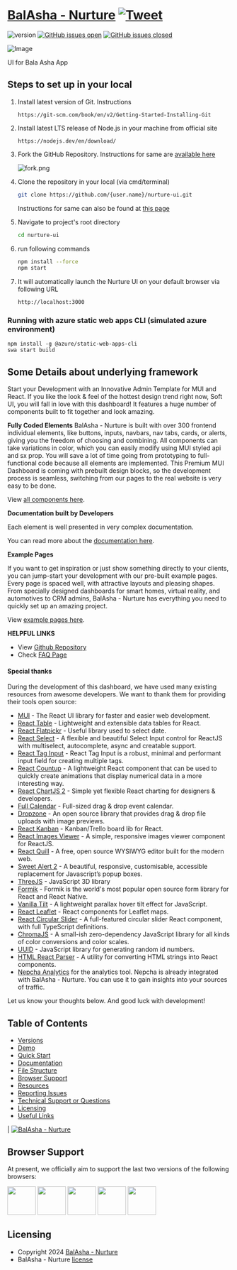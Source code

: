 # [BalAsha - Nurture](http://demos.bal-asha.com/soft-ui-dashboard-react/#/dashboards/default?ref=readme-sudpr) [![Tweet](https://img.shields.io/twitter/url/http/shields.io.svg?style=social&logo=twitter)](https://twitter.com/intent/tweet?url=https://balasha-nurture.web.app/product/soft-ui-dashboard-react&text=Check%20Soft%20UI%20Dashboard%20Pro%React%20made%20by%20@BalAsha%20#webdesign%20#dashboard%20#softdesign%20#react%20https://balasha-nurture.web.app/product/soft-ui-dashboard-react)

![version](https://img.shields.io/badge/version-4.0.2-blue.svg) [![GitHub issues open](https://img.shields.io/github/issues/balashaofficial/ct-soft-ui-dashboard-react.svg)](https://github.com/bal-asha/nurture-ui/issues?q=is%3Aopen+is%3Aissue) [![GitHub issues closed](https://img.shields.io/github/issues-closed-raw/balashaofficial/ct-soft-ui-dashboard-react.svg)](https://github.com/bal-asha/nurture-ui/issues?q=is%3Aissue+is%3Aclosed)

![Image](https://s3.amazonaws.com/balasha_bucket/products/499/original/soft-ui-dashboard-pro-material-ui.jpg)

UI for Bala Asha App

## Steps to set up in your local

1. Install latest version of Git. Instructions
   ```
   https://git-scm.com/book/en/v2/Getting-Started-Installing-Git
   ```

2. Install latest LTS release of Node.js in your machine from official site
   ```curl
   https://nodejs.dev/en/download/
   ```

3. Fork the GitHub Repository. Instructions for same are [available here](https://docs.github.com/en/get-started/quickstart/fork-a-repo)

   ![fork.png](src/assets/img/doc/fork.png)

4. Clone the repository in your local (via cmd/terminal)
   ```bash
   git clone https://github.com/{user.name}/nurture-ui.git
   ```
   Instructions for same can also be found at [this page](https://docs.github.com/en/repositories/creating-and-managing-repositories/cloning-a-repository)
5. Navigate to project's root directory
   ```bash
   cd nurture-ui
   ```
6. run following commands
   ```bash
   npm install --force
   npm start
   ```
7. It will automatically launch the Nurture UI on your default browser via following URL
   ```bash
   http://localhost:3000
   ```

### Running with azure static web apps CLI (simulated azure environment)
```
npm install -g @azure/static-web-apps-cli
swa start build 
```


## Some Details about underlying framework
Start your Development with an Innovative Admin Template for MUI and React. If you like the look & feel of the hottest design trend right now, Soft UI, you will fall in love with this dashboard! It features a huge number of components built to fit together and look amazing.

**Fully Coded Elements**
BalAsha - Nurture is built with over 300 frontend individual elements, like buttons, inputs, navbars, nav tabs, cards, or alerts, giving you the freedom of choosing and combining. All components can take variations in color, which you can easily modify using MUI styled api and sx prop. You will save a lot of time going from prototyping to full-functional code because all elements are implemented. This Premium MUI Dashboard is coming with prebuilt design blocks, so the development process is seamless, switching from our pages to the real website is very easy to be done.

View [all components here](https://balasha-nurture.web.app/learning-lab/react/alerts/soft-ui-dashboard/).

**Documentation built by Developers**

Each element is well presented in very complex documentation.

You can read more about the [documentation here](https://balasha-nurture.web.app/learning-lab/react/overview/soft-ui-dashboard/).

**Example Pages**

If you want to get inspiration or just show something directly to your clients, you can jump-start your development with our pre-built example pages. Every page is spaced well, with attractive layouts and pleasing shapes. From specially designed dashboards for smart homes, virtual reality, and automotives to CRM admins, BalAsha - Nurture has everything you need to quickly set up an amazing project.

View [example pages here](https://demos.bal-asha.com/soft-ui-dashboard-react/#/dashboards/default).

**HELPFUL LINKS**

- View [Github Repository](https://github.com/bal-asha/nurture-ui)
- Check [FAQ Page](https://balasha-nurture.web.app/faq)

#### Special thanks

During the development of this dashboard, we have used many existing resources from awesome developers. We want to thank them for providing their tools open source:

- [MUI](https://mui.com/) - The React UI library for faster and easier web development.
- [React Table](https://react-table.tanstack.com/) - Lightweight and extensible data tables for React.
- [React Flatpickr](https://github.com/haoxins/react-flatpickr) - Useful library used to select date.
- [React Select](https://react-select.com/) - A flexible and beautiful Select Input control for ReactJS with multiselect, autocomplete, async and creatable support.
- [React Tag Input](https://betterstack.dev/projects/react-tag-input/) - React Tag Input is a robust, minimal and performant input field for creating multiple tags.
- [React Countup](https://github.com/glennreyes/react-countup) - A lightweight React component that can be used to quickly create animations that display numerical data in a more interesting way.
- [React ChartJS 2](http://reactchartjs.github.io/react-chartjs-2/#/) - Simple yet flexible React charting for designers & developers.
- [Full Calendar](https://fullcalendar.io/) - Full-sized drag & drop event calendar.
- [Dropzone](https://www.dropzonejs.com/) - An open source library that provides drag & drop file uploads with image previews.
- [React Kanban](https://github.com/asseinfo/react-kanban) - Kanban/Trello board lib for React.
- [React Images Viewer](https://guonanci.github.io/react-images-viewer/) - A simple, responsive images viewer component for ReactJS.
- [React Quill](https://github.com/zenoamaro/react-quill) - A free, open source WYSIWYG editor built for the modern web.
- [Sweet Alert 2](https://sweetalert2.github.io/) - A beautiful, responsive, customisable, accessible replacement for Javascript’s popup boxes.
- [ThreeJS](https://threejs.org/) - JavaScript 3D library
- [Formik](https://formik.org/) - Formik is the world's most popular open source form library for React and React Native.
- [Vanilla Tilt](https://www.npmjs.com/package/vanilla-tilt) - A lightweight parallax hover tilt effect for JavaScript.
- [React Leaflet](https://react-leaflet.js.org/) - React components for Leaflet maps.
- [React Circular Slider](https://marc.khouri.ca/react-circular-slider/) - A full-featured circular slider React component, with full TypeScript definitions.
- [ChromaJS](https://gka.github.io/chroma.js/) - A small-ish zero-dependency JavaScript library for all kinds of color conversions and color scales.
- [UUID](https://github.com/uuidjs/uuid) - JavaScript library for generating random id numbers.
- [HTML React Parser](https://github.com/remarkablemark/html-react-parser) - A utility for converting HTML strings into React components.
- [Nepcha Analytics](https://nepcha.com?ref=readme) for the analytics tool. Nepcha is already integrated with BalAsha - Nurture. You can use it to gain insights into your sources of traffic.

Let us know your thoughts below. And good luck with development!

## Table of Contents

- [Versions](#versions)
- [Demo](#demo)
- [Quick Start](#quick-start)
- [Documentation](#documentation)
- [File Structure](#file-structure)
- [Browser Support](#browser-support)
- [Resources](#resources)
- [Reporting Issues](#reporting-issues)
- [Technical Support or Questions](#technical-support-or-questions)
- [Licensing](#licensing)
- [Useful Links](#useful-links)

| [![BalAsha - Nurture](https://s3.amazonaws.com/balasha_bucket/products/499/thumb/soft-ui-dashboard-pro-material-ui.jpg)](http://demos.bal-asha.com/soft-ui-dashboard-react/#/dashboards/default?ref=readme-sudpr)

## Browser Support

At present, we officially aim to support the last two versions of the following browsers:

<img src="https://s3.amazonaws.com/balasha_bucket/github/browser/chrome.png" width="64" height="64"> <img src="https://s3.amazonaws.com/balasha_bucket/github/browser/firefox.png" width="64" height="64"> <img src="https://s3.amazonaws.com/balasha_bucket/github/browser/edge.png" width="64" height="64"> <img src="https://s3.amazonaws.com/balasha_bucket/github/browser/safari.png" width="64" height="64"> <img src="https://s3.amazonaws.com/balasha_bucket/github/browser/opera.png" width="64" height="64">

## Licensing

- Copyright 2024 [BalAsha - Nurture](https://balasha-nurture.web.app?ref=readme-sudpr)
- BalAsha - Nurture [license](https://balasha-nurture.web.app/license?ref=readme-sudpr)



